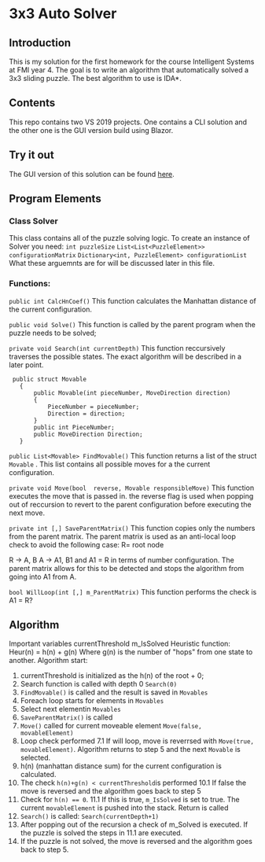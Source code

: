 # 3x3 Auto Solver
## Introduction
This is my solution for the first homework for the course Intelligent Systems at FMI year 4.
The goal is to write an algorithm that automatically solved a 3x3 sliding puzzle. The best algorithm to use is IDA*. 
## Contents
This repo contains two VS 2019 projects. One contains a CLI solution and the other one is the GUI version build using Blazor. 

## Try it out
The GUI version of this solution can be found [here](http://nikolatotev-001-site1.ctempurl.com/).

## Program Elements

### Class Solver
This class contains all of the puzzle solving logic. To create an instance of Solver you need:
`int puzzleSize`
`List<List<PuzzleElement>> configurationMatrix`
`Dictionary<int, PuzzleElement> configurationList`
What these arguemnts are for will be discussed later in this file.
### Functions:

`public int CalcHnCoef()`
This function calculates the Manhattan distance of the current configuration.

`public void Solve()`
This function is called by the parent program when the puzzle needs to be solved;

`private void Search(int currentDepth)`
This function reccursively traverses the possible states. The exact algorithm will be described in a later point.

```
 public struct Movable
   {
       public Movable(int pieceNumber, MoveDirection direction)
       {
           PieceNumber = pieceNumber;
           Direction = direction;
       }
       public int PieceNumber;
       public MoveDirection Direction;
   }
```


`public List<Movable> FindMovable()`
This function returns a list of the struct `Movable` . This list contains all possible moves for a the current configuration.

`private void Move(bool 
reverse, Movable responsibleMove)`
This function executes the move that is passed in. the reverse flag is used when popping out of reccursion to revert to the parent configuration before executing the next move.

`private int [,] SaveParentMatrix()`
This function copies only the numbers from the parent matrix. The parent matrix is used as an anti-local loop check to avoid the following case:
R= root node

R -> A, B 
A -> A1, B1
and A1 = R in terms of number configuration.
The parent matrix allows for this to be detected and stops the algorithm from going into A1 from A.

`bool WillLoop(int [,] m_ParentMatrix)`
This function performs the check  is A1 = R? 

## Algorithm
Important variables
currentThreshold
m_IsSolved
Heuristic function: Heur(n) = h(n) + g(n)
Where g(n) is the number of "hops" from one state to another.
Algorithm start:
1. currentThreshold is initialized as the h(n) of the root + 0;
2. Search function is called with depth 0 `Search(0)`
3. `FindMovable()` is called and the result is saved in `Movables`
4. Foreach loop starts for elements in `Movables`
5. Select next elementin `Movables`
6. `SaveParentMatrix()` is called
7. `Move()` called for current moveable element `Move(false, movableElement)`
8. Loop check performed
	7.1 If will loop, move is reverrsed with `Move(true, movableElement)`. Algorithm returns to step 5 and the next `Movable` is selected.
9. h(n) (manhattan distance sum) for the current configuration is calculated.
10. The check `h(n)+g(n) < currentThreshold`is performed
	10.1 If false the move is reversed and the algorithm 			  goes back to step 5
11. Check for `h(n) == 0`. 
11.1 If this is true, `m_IsSolved` is set to true. The current `movableElement` is pushed into the stack. 
Return is called
12. `Search()` is called: `Search(currentDepth+1)`
13. After popping out of the recursion a check of m_Solved is executed. If the puzzle is solved the steps in 11.1 are executed.
14. If the puzzle is not solved, the move is reversed and the algorithm goes back to step 5.




